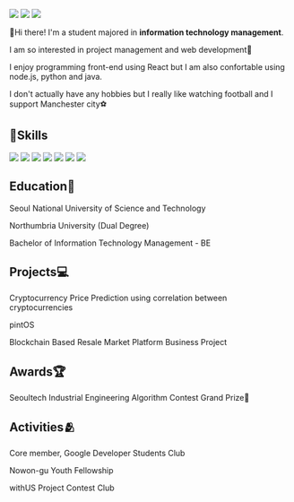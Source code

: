 <a href="https://velog.io/@hyunwestpark" target="_blank"><img src="https://img.shields.io/badge/Blog-20C997?style=flat-square&logo=Velog&logoColor=white"/></a>
<a href="www.linkedin.com/in/hyunseo-park-0619841a7" target="_blank"><img src="https://img.shields.io/badge/Hyunseo Park-0A66C2?style=flat-square&logo=LinkedIn&logoColor=white"/></a>
<a href="gmail.com" target="_blank"><img src="https://img.shields.io/badge/rainday0828@gmail.com-EA4335?style=flat-square&logo=Gmail&logoColor=white"/></a>

👋Hi there! I'm a student majored in <b>information technology management</b>.

I am so interested in project management and web development🚀

I enjoy programming front-end using React but I am also confortable using node.js, python and java.

I don't actually have any hobbies but I really like watching football and I support Manchester city⚽️

## 🦾Skills

<img src="https://img.shields.io/badge/Python-3776AB?style=flat-square&logo=Python&logoColor=white"/> <img src="https://img.shields.io/badge/React-61DAFB?style=flat-square&logo=React&logoColor=white"/>
<img src="https://img.shields.io/badge/Node.js-339933?style=flat-square&logo=Node.js&logoColor=white"/>
<img src="https://img.shields.io/badge/JavaScript-F7DF1E?style=flat-square&logo=JavaScript&logoColor=white"/>
<img src="https://img.shields.io/badge/Spring-6DB33F?style=flat-square&logo=Spring&logoColor=white"/>
<img src="https://img.shields.io/badge/Spring Boot-6DB33F?style=flat-square&logo=Spring Boot&logoColor=white"/>
<img src="https://img.shields.io/badge/Kotlin-7F52FF?style=flat-square&logo=Kotlin&logoColor=white"/>


## Education🏫
Seoul National University of Science and Technology

Northumbria University (Dual Degree)

Bachelor of Information Technology Management - BE

## Projects💻
Cryptocurrency Price Prediction using correlation between cryptocurrencies

pintOS

Blockchain Based Resale Market Platform Business Project

## Awards🏆
Seoultech Industrial Engineering Algorithm Contest Grand Prize🥇

## Activities🫂
Core member, Google Developer Students Club

Nowon-gu Youth Fellowship

withUS Project Contest Club


<!--
**hyunwestpark/hyunwestpark** is a ✨ _special_ ✨ repository because its `README.md` (this file) appears on your GitHub profile.

Here are some ideas to get you started:

- 🔭 I’m currently working on ...
- 🌱 I’m currently learning ...
- 👯 I’m looking to collaborate on ...
- 🤔 I’m looking for help with ...
- 💬 Ask me about ...
- 📫 How to reach me: ...
- 😄 Pronouns: ...
- ⚡ Fun fact: ...
-->
